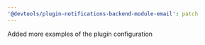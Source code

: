 ```yaml
---
'@devtools/plugin-notifications-backend-module-email': patch
---
```


Added more examples of the plugin configuration
